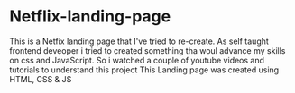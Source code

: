 # Netflix-landing-page
This is a Netfix landing page that I've tried to re-create.
As self taught frontend deveoper i tried to created something tha woul advance my skills on css and JavaScript.
So i watched a couple of youtube videos and tutorials to understand this project
This Landing page was created using HTML, CSS & JS
